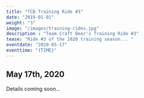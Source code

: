 ```yaml
---
title: "TCB Training Ride #3"
date: "2019-01-01"
weight: "3"
image: "/images/training-rides.jpg"
description : "Team Craft Beer's Training Ride #3"
tease: "Ride #3 of the 2020 training season... " 
eventdate: "2020-05-17"
eventtime: "{TIME}"
---
```


## May 17th, 2020

Details coming soon...